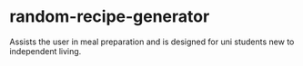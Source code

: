 # random-recipe-generator

Assists the user in meal preparation and is designed for uni students new to independent living.

